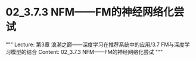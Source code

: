 # 02_3.7.3 NFM——FM的神经网络化尝试

"""
Lecture: 第3章 浪潮之巅——深度学习在推荐系统中的应用/3.7 FM与深度学习模型的结合
Content: 02_3.7.3 NFM——FM的神经网络化尝试
"""


